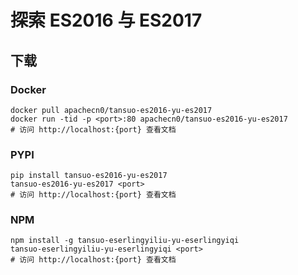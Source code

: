 # 探索 ES2016 与 ES2017

## 下载

### Docker

```
docker pull apachecn0/tansuo-es2016-yu-es2017
docker run -tid -p <port>:80 apachecn0/tansuo-es2016-yu-es2017
# 访问 http://localhost:{port} 查看文档
```

### PYPI

```
pip install tansuo-es2016-yu-es2017
tansuo-es2016-yu-es2017 <port>
# 访问 http://localhost:{port} 查看文档
```

### NPM

```
npm install -g tansuo-eserlingyiliu-yu-eserlingyiqi
tansuo-eserlingyiliu-yu-eserlingyiqi <port>
# 访问 http://localhost:{port} 查看文档
```